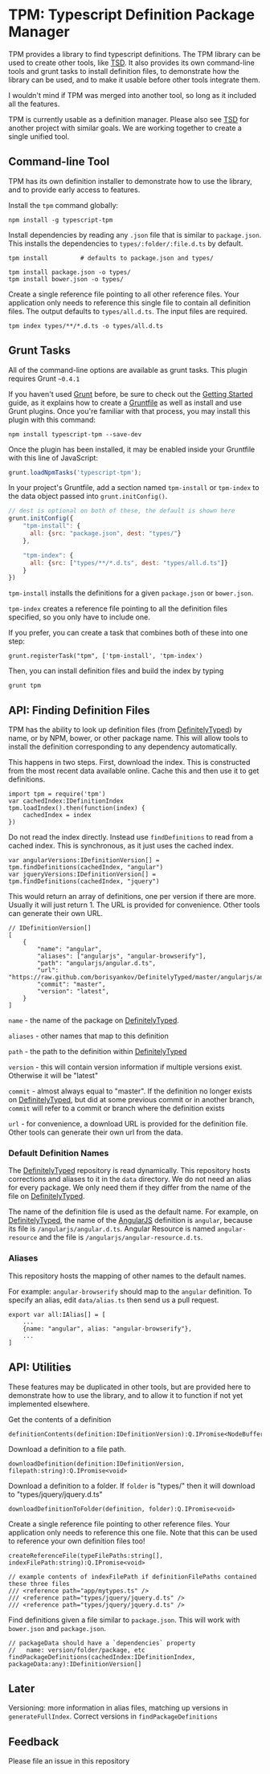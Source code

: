 TPM: Typescript Definition Package Manager
==========================================

TPM provides a library to find typescript definitions. The TPM library can be used to create other tools, like [TSD][tsd]. It also provides its own command-line tools and grunt tasks to install definition files, to demonstrate how the library can be used, and to make it usable before other tools integrate them. 

I wouldn't mind if TPM was merged into another tool, so long as it included all the features.

TPM is currently usable as a definition manager. Please also see [TSD][tsd] for another project with similar goals. We are working together to create a single unified tool. 

Command-line Tool
-----------------

TPM has its own definition installer to demonstrate how to use the library, and to provide early access to features. 

Install the `tpm` command globally:

    npm install -g typescript-tpm

Install dependencies by reading any `.json` file that is similar to `package.json`. This installs the dependencies to `types/:folder/:file.d.ts` by default.

    tpm install         # defaults to package.json and types/

    tpm install package.json -o types/
    tpm install bower.json -o types/

Create a single reference file pointing to all other reference files. Your application only needs to reference this single file to contain all definition files. The output defaults to `types/all.d.ts`. The input files are required.

    tpm index types/**/*.d.ts -o types/all.d.ts

Grunt Tasks
-----------

All of the command-line options are available as grunt tasks. This plugin requires Grunt `~0.4.1`

If you haven't used [Grunt](http://gruntjs.com/) before, be sure to check out the [Getting Started](http://gruntjs.com/getting-started) guide, as it explains how to create a [Gruntfile](http://gruntjs.com/sample-gruntfile) as well as install and use Grunt plugins. Once you're familiar with that process, you may install this plugin with this command:

```shell
npm install typescript-tpm --save-dev
```

Once the plugin has been installed, it may be enabled inside your Gruntfile with this line of JavaScript:

```js
grunt.loadNpmTasks('typescript-tpm');
```

In your project's Gruntfile, add a section named `tpm-install` or `tpm-index` to the data object passed into `grunt.initConfig()`.

```js
// dest is optional on both of these, the default is shown here
grunt.initConfig({
    "tpm-install": {
      all: {src: "package.json", dest: "types/"}
    },

    "tpm-index": {
      all: {src: ["types/**/*.d.ts", dest: "types/all.d.ts"]}
    }
})
```

`tpm-install` installs the definitions for a given `package.json` or `bower.json`.

`tpm-index` creates a reference file pointing to all the definition files specified, so you only have to include one.

If you prefer, you can create a task that combines both of these into one step:

    grunt.registerTask("tpm", ['tpm-install', 'tpm-index')

Then, you can install definition files and build the index by typing

    grunt tpm

API: Finding Definition Files
------------------------

TPM has the ability to look up definition files (from [DefinitelyTyped][dt]) by name, or by NPM, bower, or other package name. This will allow tools to install the definition corresponding to any dependency automatically. 

This happens in two steps. First, download the index. This is constructed from the most recent data available online. Cache this and then use it to get definitions. 

    import tpm = require('tpm')
    var cachedIndex:IDefinitionIndex
    tpm.loadIndex().then(function(index) {
        cachedIndex = index
    })

Do not read the index directly. Instead use `findDefinitions` to read from a cached index. This is synchronous, as it just uses the cached index. 

    var angularVersions:IDefinitionVersion[] = tpm.findDefinitions(cachedIndex, "angular")
    var jqueryVersions:IDefinitionVersion[] = tpm.findDefinitions(cachedIndex, "jquery")

This would return an array of definitions, one per version if there are more. Usually it will just return 1. The URL is provided for convenience. Other tools can generate their own URL. 

    // IDefinitionVersion[]
    [
        {
            "name": "angular",
            "aliases": ["angularjs", "angular-browserify"],
            "path": "angularjs/angular.d.ts",
            "url": "https://raw.github.com/borisyankov/DefinitelyTyped/master/angularjs/angular.d.ts"
            "commit": "master",
            "version": "latest",
        }
    ]

`name` - the name of the package on [DefinitelyTyped][dt].

`aliases` - other names that map to this definition

`path` - the path to the definition within [DefinitelyTyped][dt]

`version` - this will contain version information if multiple versions exist. Otherwise it will be "latest"

`commit` - almost always equal to "master". If the definition no longer exists on [DefinitelyTyped][dt], but did at some previous commit or in another branch, `commit` will refer to a commit or branch where the definition exists

`url` - for convenience, a download URL is provided for the definition file. Other tools can generate their own url from the data. 

### Default Definition Names

The [DefinitelyTyped][dt] repository is read dynamically. This repository hosts corrections and aliases to it in the `data` directory. We do not need an alias for every package. We only need them if they differ from the name of the file on [DefinitelyTyped][dt]. 

The name of the definition file is used as the default name. For example, on [DefinitelyTyped][dt], the name of the [AngularJS][angular] definition is `angular`, because its file is `/angularjs/angular.d.ts`. Angular Resource is named `angular-resource` and the file is `/angularjs/angular-resource.d.ts`. 

### Aliases

This repository hosts the mapping of other names to the default names. 

For example: `angular-browserify` should map to the `angular` definition. To specify an alias, edit `data/alias.ts` then send us a pull request.

    export var all:IAlias[] = [
        ...
        {name: "angular", alias: "angular-browserify"},
        ...
    ]


API: Utilities
--------------

These features may be duplicated in other tools, but are provided here to demonstrate how to use the library, and to allow it to function if not yet implemented elsewhere. 

Get the contents of a definition
    
    definitionContents(definition:IDefinitionVersion):Q.IPromise<NodeBuffer>

Download a definition to a file path.

    downloadDefinition(definition:IDefinitionVersion, filepath:string):Q.IPromise<void>

Download a definition to a folder. If `folder` is "types/" then it will download to "types/jquery/jquery.d.ts"

    downloadDefinitionToFolder(definition, folder):Q.IPromise<void>

Create a single reference file pointing to other reference files. Your application only needs to reference this one file. Note that this can be used to reference your own definition files too!

    createReferenceFile(typeFilePaths:string[], indexFilePath:string):Q.IPromise<void>

    // example contents of indexFilePath if definitionFilePaths contained these three files
    /// <reference path="app/mytypes.ts" />
    /// <reference path="types/jquery/jquery.d.ts" />
    /// <reference path="types/jquery/jquery.d.ts" />

Find definitions given a file similar to `package.json`. This will work with `bower.json` and `package.json`. 

    // packageData should have a `dependencies` property
    //   name: version/folder/package, etc
    findPackageDefinitions(cachedIndex:IDefinitionIndex, packageData:any):IDefinitionVersion[]


Later
-----

Versioning: more information in alias files, matching up versions in `generateFullIndex`. Correct versions in `findPackageDefinitions`

Feedback
--------

Please file an issue in this repository

[typescript]: http://typescriptlang.org/
[dt]: https://github.com/borisyankov/DefinitelyTyped
[bower]: http://bower.io/
[npm]: https://npmjs.org/
[angular]: http://angularjs.org/
[tsd]: https://github.com/Diullei/tsd/
